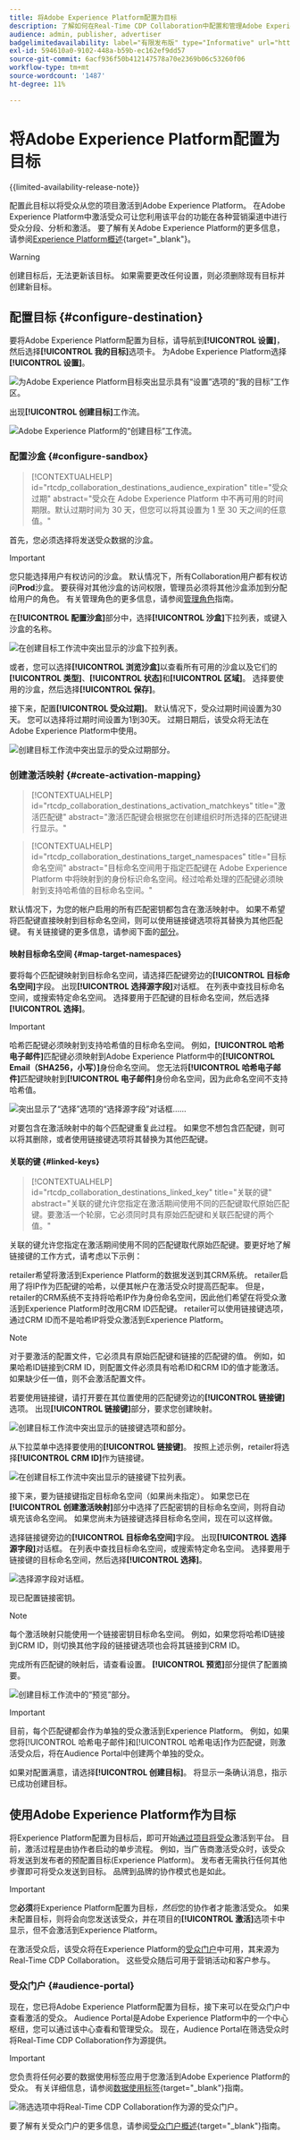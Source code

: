 ```yaml
---
title: 将Adobe Experience Platform配置为目标
description: 了解如何在Real-Time CDP Collaboration中配置和管理Adobe Experience Platform作为目标。
audience: admin, publisher, advertiser
badgelimitedavailability: label="有限发布版" type="Informative" url="https://helpx.adobe.com/legal/product-descriptions/real-time-customer-data-platform-collaboration.html newtab=true"
exl-id: 594610a0-9102-448a-b59b-ec162ef9dd57
source-git-commit: 6acf936f50b412147578a70e2369b06c53260f06
workflow-type: tm+mt
source-wordcount: '1487'
ht-degree: 11%

---
```


# 将Adobe Experience Platform配置为目标

{{limited-availability-release-note}}

配置此目标以将受众从您的项目激活到Adobe Experience Platform。 在Adobe Experience Platform中激活受众可让您利用该平台的功能在各种营销渠道中进行受众分段、分析和激活。 要了解有关Adobe Experience Platform的更多信息，请参阅[Experience Platform概述](https://experienceleague.adobe.com/en/docs/experience-platform/landing/home){target="_blank"}。

>[!WARNING]
>
>创建目标后，无法更新该目标。 如果需要更改任何设置，则必须删除现有目标并创建新目标。

## 配置目标 {#configure-destination}

要将Adobe Experience Platform配置为目标，请导航到&#x200B;**[!UICONTROL 设置]**，然后选择&#x200B;**[!UICONTROL 我的目标]**&#x200B;选项卡。 为Adobe Experience Platform选择&#x200B;**[!UICONTROL 设置]**。

![为Adobe Experience Platform目标突出显示具有“设置”选项的“我的目标”工作区。](/help/assets/destinations/adobe-experience-platform/setup-aep.png)

出现&#x200B;**[!UICONTROL 创建目标]**&#x200B;工作流。

![Adobe Experience Platform的“创建目标”工作流。](/help/assets/destinations/adobe-experience-platform/create-destination.png)

### 配置沙盒 {#configure-sandbox}

>[!CONTEXTUALHELP]
>id="rtcdp_collaboration_destinations_audience_expiration"
>title="受众过期"
>abstract="受众在 Adobe Experience Platform 中不再可用的时间期限。默认过期时间为 30 天，但您可以将其设置为 1 至 30 天之间的任意值。"

首先，您必须选择将发送受众数据的沙盒。

>[!IMPORTANT]
>
>您只能选择用户有权访问的沙盒。 默认情况下，所有Collaboration用户都有权访问&#x200B;**Prod**&#x200B;沙盒。 要获得对其他沙盒的访问权限，管理员必须将其他沙盒添加到分配给用户的角色。 有关管理角色的更多信息，请参阅[管理角色](../permissions/manage-roles.md)指南。

在&#x200B;**[!UICONTROL 配置沙盒]**&#x200B;部分中，选择&#x200B;**[!UICONTROL 沙盒]**&#x200B;下拉列表，或键入沙盒的名称。

![在创建目标工作流中突出显示的沙盒下拉列表。](/help/assets/destinations/adobe-experience-platform/select-sandbox.png)

或者，您可以选择&#x200B;**[!UICONTROL 浏览沙盒]**&#x200B;以查看所有可用的沙盒以及它们的&#x200B;**[!UICONTROL 类型]**、**[!UICONTROL 状态]**&#x200B;和&#x200B;**[!UICONTROL 区域]**。 选择要使用的沙盒，然后选择&#x200B;**[!UICONTROL 保存]**。

接下来，配置&#x200B;**[!UICONTROL 受众过期]**。 默认情况下，受众过期时间设置为30天。 您可以选择将过期时间设置为1到30天。 过期日期后，该受众将无法在Adobe Experience Platform中使用。

![创建目标工作流中突出显示的受众过期部分。](/help/assets/destinations/adobe-experience-platform/audience-expiration.png)

### 创建激活映射 {#create-activation-mapping}

>[!CONTEXTUALHELP]
>id="rtcdp_collaboration_destinations_activation_matchkeys"
>title="激活匹配键"
>abstract="激活匹配键会根据您在创建组织时所选择的匹配键进行显示。"

>[!CONTEXTUALHELP]
>id="rtcdp_collaboration_destinations_target_namespaces"
>title="目标命名空间"
>abstract="目标命名空间用于指定匹配键在 Adobe Experience Platform 中将映射到的身份标识命名空间。经过哈希处理的匹配键必须映射到支持哈希值的目标命名空间。"

默认情况下，为您的帐户启用的所有匹配密钥都包含在激活映射中。 如果不希望将匹配键直接映射到目标命名空间，则可以使用链接键选项将其替换为其他匹配键。 有关链接键的更多信息，请参阅下面的[部分](#linked-keys)。

#### 映射目标命名空间 {#map-target-namespaces}

要将每个匹配键映射到目标命名空间，请选择匹配键旁边的&#x200B;**[!UICONTROL 目标命名空间]**&#x200B;字段。 出现&#x200B;**[!UICONTROL 选择源字段]**&#x200B;对话框。 在列表中查找目标命名空间，或搜索特定命名空间。 选择要用于匹配键的目标命名空间，然后选择&#x200B;**[!UICONTROL 选择]**。

>[!IMPORTANT]
>
>哈希匹配键必须映射到支持哈希值的目标命名空间。 例如，**[!UICONTROL 哈希电子邮件]**&#x200B;匹配键必须映射到Adobe Experience Platform中的&#x200B;**[!UICONTROL Email（SHA256，小写）]**&#x200B;身份命名空间。 您无法将&#x200B;**[!UICONTROL 哈希电子邮件]**&#x200B;匹配键映射到&#x200B;**[!UICONTROL 电子邮件]**&#x200B;身份命名空间，因为此命名空间不支持哈希值。

![突出显示了“选择”选项的“选择源字段”对话框……](/help/assets/destinations/adobe-experience-platform/select-target-namespace.png)

对要包含在激活映射中的每个匹配键重复此过程。 如果您不想包含匹配键，则可以将其删除，或者使用链接键选项将其替换为其他匹配键。

#### 关联的键 {#linked-keys}

>[!CONTEXTUALHELP]
>id="rtcdp_collaboration_destinations_linked_key"
>title="关联的键"
>abstract="关联的键允许您指定在激活期间使用不同的匹配键取代原始匹配键。要激活一个轮廓，它必须同时具有原始匹配键和关联匹配键的两个值。"

关联的键允许您指定在激活期间使用不同的匹配键取代原始匹配键。要更好地了解链接键的工作方式，请考虑以下示例：

retailer希望将激活到Experience Platform的数据发送到其CRM系统。 retailer启用了将IP作为匹配键的哈希，以便其帐户在激活受众时提高匹配率。 但是，retailer的CRM系统不支持将哈希IP作为身份命名空间，因此他们希望在将受众激活到Experience Platform时改用CRM ID匹配键。 retailer可以使用链接键选项，通过CRM ID而不是哈希IP将受众激活到Experience Platform。

>[!NOTE]
>
>对于要激活的配置文件，它必须具有原始匹配键和链接的匹配键的值。 例如，如果哈希ID链接到CRM ID，则配置文件必须具有哈希ID和CRM ID的值才能激活。 如果缺少任一值，则不会激活配置文件。

若要使用链接键，请打开要在其位置使用的匹配键旁边的&#x200B;**[!UICONTROL 链接键]**&#x200B;选项。 出现&#x200B;**[!UICONTROL 链接键]**&#x200B;部分，要求您创建映射。

![创建目标工作流中突出显示的链接键选项和部分。](/help/assets/destinations/adobe-experience-platform/linked-key.png)

从下拉菜单中选择要使用的&#x200B;**[!UICONTROL 链接键]**。 按照上述示例，retailer将选择&#x200B;**[!UICONTROL CRM ID]**&#x200B;作为链接键。

![在创建目标工作流中突出显示的链接键下拉列表。](/help/assets/destinations/adobe-experience-platform/select-linked-key.png)

接下来，要为链接键指定目标命名空间（如果尚未指定）。 如果您已在&#x200B;**[!UICONTROL 创建激活映射]**&#x200B;部分中选择了匹配密钥的目标命名空间，则将自动填充该命名空间。 如果您尚未为链接键选择目标命名空间，现在可以这样做。

选择链接键旁边的&#x200B;**[!UICONTROL 目标命名空间]**&#x200B;字段。 出现&#x200B;**[!UICONTROL 选择源字段]**&#x200B;对话框。 在列表中查找目标命名空间，或搜索特定命名空间。 选择要用于链接键的目标命名空间，然后选择&#x200B;**[!UICONTROL 选择]**。

![选择源字段对话框。](/help/assets/destinations/adobe-experience-platform/select-linked-key-target-namespace.png)

现已配置链接密钥。

>[!NOTE]
>
>每个激活映射只能使用一个链接密钥目标命名空间。 例如，如果您将哈希ID链接到CRM ID，则切换其他字段的链接键选项也会将其链接到CRM ID。

完成所有匹配键的映射后，请查看设置。 **[!UICONTROL 预览]**&#x200B;部分提供了配置摘要。

![创建目标工作流中的“预览”部分。](/help/assets/destinations/adobe-experience-platform/preview.png)

>[!IMPORTANT]
>
>目前，每个匹配键都会作为单独的受众激活到Experience Platform。 例如，如果您将[!UICONTROL 哈希电子邮件]和[!UICONTROL 哈希电话]作为匹配键，则激活受众后，将在Audience Portal中创建两个单独的受众。

如果对配置满意，请选择&#x200B;**[!UICONTROL 创建目标]**。 将显示一条确认消息，指示已成功创建目标。

## 使用Adobe Experience Platform作为目标

将Experience Platform配置为目标后，即可开始[通过项目将受众](../collaborate/activate.md)激活到平台。 目前，激活过程是由协作者启动的单步流程。 例如，当广告商激活受众时，该受众将发送到发布者的预配置目标(Experience Platform)。 发布者无需执行任何其他步骤即可将受众发送到目标。 品牌到品牌的协作模式也是如此。

>[!IMPORTANT]
>
>您&#x200B;**必须**&#x200B;将Experience Platform配置为目标&#x200B;*，然后*&#x200B;您的协作者才能激活受众。 如果未配置目标，则将会向您发送该受众，并在项目的&#x200B;**[!UICONTROL 激活]**&#x200B;选项卡中显示，但不会激活到Experience Platform。

在激活受众后，该受众将在Experience Platform的[受众门户](#audience-portal)中可用，其来源为Real-Time CDP Collaboration。  这些受众随后可用于营销活动和客户参与。

### 受众门户 {#audience-portal}

现在，您已将Adobe Experience Platform配置为目标，接下来可以在受众门户中查看激活的受众。 Audience Portal是Adobe Experience Platform中的一个中心枢纽，您可以通过该中心查看和管理受众。 现在，Audience Portal在筛选受众时将Real-Time CDP Collaboration作为源提供。

>[!IMPORTANT]
>
>您负责将任何必要的数据使用标签应用于您激活到Adobe Experience Platform的受众。 有关详细信息，请参阅[数据使用标签](https://experienceleague.adobe.com/zh-hans/docs/experience-platform/data-governance/labels/overview){target="_blank"}指南。

![筛选选项中将Real-Time CDP Collaboration作为源的受众门户。](/help/assets/destinations/adobe-experience-platform/audience-portal.png)

要了解有关受众门户的更多信息，请参阅[受众门户概述](https://experienceleague.adobe.com/en/docs/experience-platform/segmentation/ui/audience-portal#manage-audiences){target="_blank"}指南。
